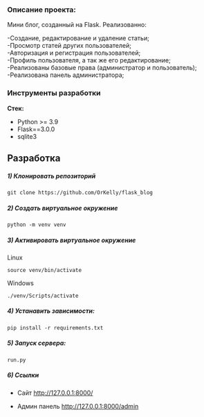 ### Описание проекта:
Мини блог, созданный на Flask. Реализованно:

-Создание, редактирование и удаление статьи;  
-Просмотр статей других пользователей;  
-Авторизация и регистрация пользователей;  
-Профиль пользователя, а так же его редактирование;  
-Реализованы базовые права (администратор и пользователь);  
-Реализована панель администратора;  


### Инструменты разработки

**Стек:**
- Python >= 3.9
- Flask==3.0.0
- sqlite3

## Разработка

##### 1) Клонировать репозиторий

    git clone https://github.com/OrKelly/flask_blog

##### 2) Создать виртуальное окружение

    python -m venv venv
    
##### 3) Активировать виртуальное окружение
    
Linux

    source venv/bin/activate
    
Windows

    ./venv/Scripts/activate

##### 4) Устанавить зависимости:

    pip install -r requirements.txt

##### 5) Запуск сервера:
    
    run.py

##### 6) Ссылки

- Сайт http://127.0.0.1:8000/

- Админ панель http://127.0.0.1:8000/admin
